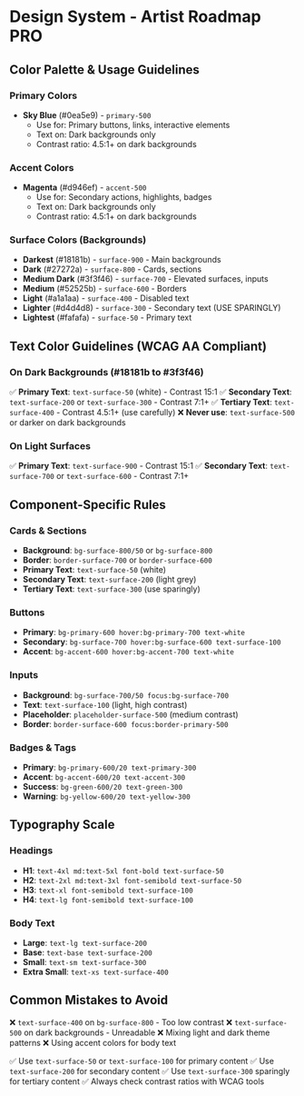 # Design System - Artist Roadmap PRO

## Color Palette & Usage Guidelines

### Primary Colors
- **Sky Blue** (#0ea5e9) - `primary-500`
  - Use for: Primary buttons, links, interactive elements
  - Text on: Dark backgrounds only
  - Contrast ratio: 4.5:1+ on dark backgrounds

### Accent Colors  
- **Magenta** (#d946ef) - `accent-500`
  - Use for: Secondary actions, highlights, badges
  - Text on: Dark backgrounds only
  - Contrast ratio: 4.5:1+ on dark backgrounds

### Surface Colors (Backgrounds)
- **Darkest** (#18181b) - `surface-900` - Main backgrounds
- **Dark** (#27272a) - `surface-800` - Cards, sections
- **Medium Dark** (#3f3f46) - `surface-700` - Elevated surfaces, inputs
- **Medium** (#52525b) - `surface-600` - Borders
- **Light** (#a1a1aa) - `surface-400` - Disabled text
- **Lighter** (#d4d4d8) - `surface-300` - Secondary text (USE SPARINGLY)
- **Lightest** (#fafafa) - `surface-50` - Primary text

## Text Color Guidelines (WCAG AA Compliant)

### On Dark Backgrounds (#18181b to #3f3f46)
✅ **Primary Text**: `text-surface-50` (white) - Contrast 15:1
✅ **Secondary Text**: `text-surface-200` or `text-surface-300` - Contrast 7:1+
✅ **Tertiary Text**: `text-surface-400` - Contrast 4.5:1+ (use carefully)
❌ **Never use**: `text-surface-500` or darker on dark backgrounds

### On Light Surfaces  
✅ **Primary Text**: `text-surface-900` - Contrast 15:1
✅ **Secondary Text**: `text-surface-700` or `text-surface-600` - Contrast 7:1+

## Component-Specific Rules

### Cards & Sections
- **Background**: `bg-surface-800/50` or `bg-surface-800`
- **Border**: `border-surface-700` or `border-surface-600`
- **Primary Text**: `text-surface-50` (white)
- **Secondary Text**: `text-surface-200` (light grey)
- **Tertiary Text**: `text-surface-300` (use sparingly)

### Buttons
- **Primary**: `bg-primary-600 hover:bg-primary-700 text-white`
- **Secondary**: `bg-surface-700 hover:bg-surface-600 text-surface-100`
- **Accent**: `bg-accent-600 hover:bg-accent-700 text-white`

### Inputs
- **Background**: `bg-surface-700/50 focus:bg-surface-700`
- **Text**: `text-surface-100` (light, high contrast)
- **Placeholder**: `placeholder-surface-500` (medium contrast)
- **Border**: `border-surface-600 focus:border-primary-500`

### Badges & Tags
- **Primary**: `bg-primary-600/20 text-primary-300`
- **Accent**: `bg-accent-600/20 text-accent-300`
- **Success**: `bg-green-600/20 text-green-300`
- **Warning**: `bg-yellow-600/20 text-yellow-300`

## Typography Scale

### Headings
- **H1**: `text-4xl md:text-5xl font-bold text-surface-50`
- **H2**: `text-2xl md:text-3xl font-semibold text-surface-50`
- **H3**: `text-xl font-semibold text-surface-100`
- **H4**: `text-lg font-semibold text-surface-100`

### Body Text
- **Large**: `text-lg text-surface-200`
- **Base**: `text-base text-surface-200`
- **Small**: `text-sm text-surface-300`
- **Extra Small**: `text-xs text-surface-400`

## Common Mistakes to Avoid

❌ `text-surface-400` on `bg-surface-800` - Too low contrast
❌ `text-surface-500` on dark backgrounds - Unreadable
❌ Mixing light and dark theme patterns
❌ Using accent colors for body text

✅ Use `text-surface-50` or `text-surface-100` for primary content
✅ Use `text-surface-200` for secondary content
✅ Use `text-surface-300` sparingly for tertiary content
✅ Always check contrast ratios with WCAG tools
